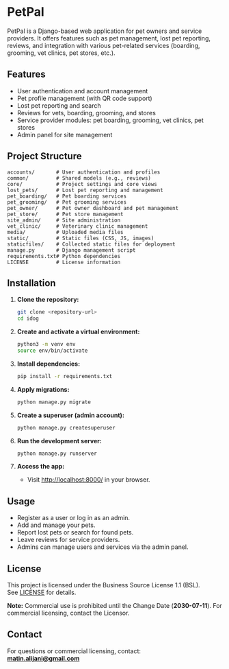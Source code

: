 # PetPal

PetPal is a Django-based web application for pet owners and service providers. It offers features such as pet management, lost pet reporting, reviews, and integration with various pet-related services (boarding, grooming, vet clinics, pet stores, etc.).

## Features

- User authentication and account management
- Pet profile management (with QR code support)
- Lost pet reporting and search
- Reviews for vets, boarding, grooming, and stores
- Service provider modules: pet boarding, grooming, vet clinics, pet stores
- Admin panel for site management

## Project Structure

```
accounts/       # User authentication and profiles
common/         # Shared models (e.g., reviews)
core/           # Project settings and core views
lost_pets/      # Lost pet reporting and management
pet_boarding/   # Pet boarding services
pet_grooming/   # Pet grooming services
pet_owner/      # Pet owner dashboard and pet management
pet_store/      # Pet store management
site_admin/     # Site administration
vet_clinic/     # Veterinary clinic management
media/          # Uploaded media files
static/         # Static files (CSS, JS, images)
staticfiles/    # Collected static files for deployment
manage.py       # Django management script
requirements.txt# Python dependencies
LICENSE         # License information
```

## Installation

1. **Clone the repository:**
   ```sh
   git clone <repository-url>
   cd idog
   ```

2. **Create and activate a virtual environment:**
   ```sh
   python3 -m venv env
   source env/bin/activate
   ```

3. **Install dependencies:**
   ```sh
   pip install -r requirements.txt
   ```

4. **Apply migrations:**
   ```sh
   python manage.py migrate
   ```

5. **Create a superuser (admin account):**
   ```sh
   python manage.py createsuperuser
   ```

6. **Run the development server:**
   ```sh
   python manage.py runserver
   ```

7. **Access the app:**
   - Visit [http://localhost:8000/](http://localhost:8000/) in your browser.

## Usage

- Register as a user or log in as an admin.
- Add and manage your pets.
- Report lost pets or search for found pets.
- Leave reviews for service providers.
- Admins can manage users and services via the admin panel.

## License

This project is licensed under the Business Source License 1.1 (BSL).  
See [LICENSE](LICENSE) for details.

**Note:** Commercial use is prohibited until the Change Date (**2030-07-11**). For commercial licensing, contact the Licensor.

## Contact

For questions or commercial licensing, contact:  
**matin.alijani@gmail.com**
